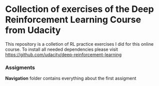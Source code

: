 # Collection of exercises of the Deep Reinforcement Learning Course from Udacity

This repository is a colletion of RL practice exercises I did for this online course. To install all needed dependencies please visit https://github.com/udacity/deep-reinforcement-learning

### Assigments

**Navigation** folder contains everything about the first assigment
